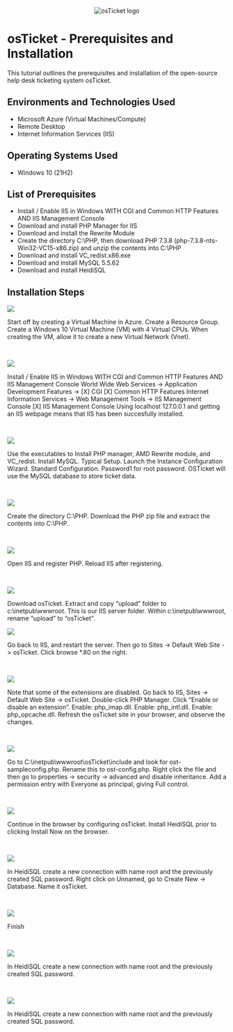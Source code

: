 <p align="center">
<img src="https://i.imgur.com/Clzj7Xs.png" alt="osTicket logo"/>
</p>

<h1>osTicket - Prerequisites and Installation</h1>
This tutorial outlines the prerequisites and installation of the open-source help desk ticketing system osTicket.<br />




<h2>Environments and Technologies Used</h2>

- Microsoft Azure (Virtual Machines/Compute)
- Remote Desktop
- Internet Information Services (IIS)

<h2>Operating Systems Used </h2>

- Windows 10</b> (21H2)

<h2>List of Prerequisites</h2>

- Install / Enable IIS in Windows WITH CGI and Common HTTP Features AND IIS Management Console
- Download and install PHP Manager for IIS 
- Download and install the Rewrite Module 
- Create the directory C:\PHP, then download PHP 7.3.8 (php-7.3.8-nts-Win32-VC15-x86.zip) and unzip the contents into C:\PHP
- Download and install VC_redist.x86.exe
- Download and install MySQL 5.5.62
- Download and install HeidiSQL
  
<h2>Installation Steps</h2>

<p>
<img src="https://github.com/yUSaul/osticket-prereqs/assets/140694677/a49b47b4-fea7-4bbd-b043-17f56489b691"/>
</p>
<p>
Start off by creating a Virtual Machine in Azure.  Create a Resource Group.  Create a Windows 10 Virtual Machine (VM) with 4 Virtual CPUs.  When creating the VM, allow it to create a new Virtual Network (Vnet).
</p>
<br />

<p>
<img src="https://github.com/yUSaul/osticket-prereqs/assets/140694677/01b1db31-eed9-4465-a932-42a2b13f619d"/>
</p>
<p>
Install / Enable IIS in Windows WITH CGI and Common HTTP Features AND IIS Management Console
World Wide Web Services -> Application Development Features ->
[X] CGI
[X] Common HTTP Features
Internet Information Services -> Web Management Tools -> IIS Management Console
[X] IIS Management Console
Using localhost 127.0.0.1 and getting an IIS webpage means that IIS has been succesfully installed.
</p>
<br />

<p>
<img src="https://github.com/yUSaul/osticket-prereqs/assets/140694677/05876f79-6f0b-4665-9a66-c0aeab534af4"/>
</p>
<p>
Use the executables to Install PHP manager, AMD Rewrite module, and VC_redist.  Install MySQL.  Typical Setup.  Launch the Instance Configuration Wizard.  Standard Configuration.  Password1 for root password.  OSTicket will use the MySQL database to store ticket data. 
</p>
<br />

<p>
<img src="https://github.com/yUSaul/osticket-prereqs/assets/140694677/6c6780af-5e9a-4f42-9f01-ca63371523c2"/>
</p>
<p>
Create the directory C:\PHP.  Download the PHP zip file and extract the contents into C:\PHP.
</p>
<br />

<p>
<img src="https://github.com/yUSaul/osticket-prereqs/assets/140694677/e7f8fb3d-548f-4bdd-8061-4090477a188a"/>
</p>
<p>
Open IIS and register PHP.  Reload IIS after registering.
</p>
<br />

<p>
<img src="https://github.com/yUSaul/osticket-prereqs/assets/140694677/9f580563-b1bb-421e-8b39-41646b8a6cde"/>
</p>
<p>
Download osTicket.  Extract and copy “upload” folder to c:\inetpub\wwwroot.  This is our IIS server folder.  Within c:\inetpub\wwwroot, rename “upload” to “osTicket”.
<br />

<p>
<img src="https://github.com/yUSaul/osticket-prereqs/assets/140694677/36282fda-5b4a-415e-a23b-23e425401c93"/>
</p>
<p>
Go back to IIS, and restart the server.  Then go to Sites -> Default Web Site -> osTicket.  Click browse *.80 on the right.
</p>
<br />


<p>
<img src="https://github.com/yUSaul/osticket-prereqs/assets/140694677/fb1f711b-faa6-4bb8-ac30-05c41efc926f"/>
</p>
<p>
Note that some of the extensions are disabled.  Go back to IIS, Sites -> Default Web Site -> osTicket.  Double-click PHP Manager.  Click “Enable or disable an extension”.  Enable: php_imap.dll.  Enable: php_intl.dll.  Enable: php_opcache.dll.  Refresh the osTicket site in your browser, and observe the changes.
</p>
<br />


<p>
<img src="https://github.com/yUSaul/osticket-prereqs/assets/140694677/12faf829-94f9-4e41-98e3-0361c7ddf768"/>
</p>
<p>
Go to C:\inetpub\wwwroot\osTicket\include and look for ost-sampleconfig.php.  Rename this to ost-config.php.  Right click the file and then go to properties -> security -> advanced and disable inheritance.  Add a permission entry with Everyone as principal, giving Full control.
</p>
<br />


<p>
<img src="https://github.com/yUSaul/osticket-prereqs/assets/140694677/e0f6f7e7-61af-424a-a97d-ea6a9642475e"/>
</p>
<p>
Continue in the browser by configuring osTicket.  Install HeidiSQL prior to clicking Install Now on the browser.
</p>
<br />


<p>
<img src="https://github.com/yUSaul/osticket-prereqs/assets/140694677/6df4b909-e14e-4cc6-962f-d5d353643306"/>
</p>
<p>
In HeidiSQL create a new connection with name root and the previously created SQL password.  Right click on Unnamed, go to Create New -> Database.  Name it osTicket. 
</p>
<br />

<p>
<img src="https://github.com/yUSaul/osticket-prereqs/assets/140694677/0aaba12a-6dc5-4a3b-bebc-c64fb63ca3e3"/>
</p>
<p>
Finish
</p>
<br />

<p>
<img src="https://github.com/yUSaul/osticket-prereqs/assets/140694677/0aaba12a-6dc5-4a3b-bebc-c64fb63ca3e3"/>
</p>
<p>
In HeidiSQL create a new connection with name root and the previously created SQL password.
</p>
<br />

<p>
<img src="https://github.com/yUSaul/osticket-prereqs/assets/140694677/0aaba12a-6dc5-4a3b-bebc-c64fb63ca3e3"/>
</p>
<p>
In HeidiSQL create a new connection with name root and the previously created SQL password.
</p>
<br />
